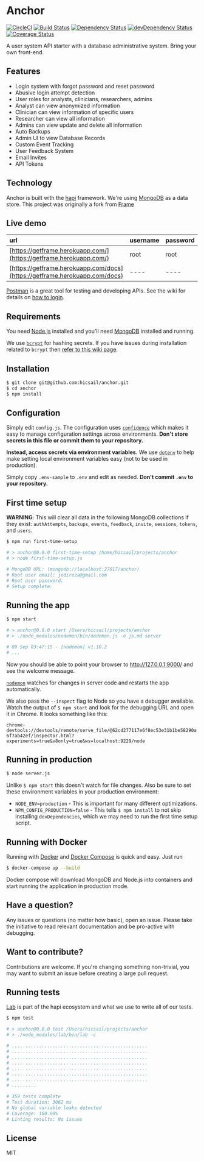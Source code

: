 # Anchor

[![CircleCI](https://circleci.com/gh/hicsail/anchor/tree/master.svg?style=svg)](https://circleci.com/gh/hicsail/anchor/tree/master)
[![Build Status](https://travis-ci.org/hicsail/anchor.svg?branch=master)](https://travis-ci.org/hicsail/anchor)
[![Dependency Status](https://img.shields.io/david/hicsail/anchor.svg)](https://david-dm.org/hicsail/hicsail-mongo-models)
[![devDependency Status](https://img.shields.io/david/dev/hicsail/anchor.svg)](https://david-dm.org/hicsail/hicsail-mongo-models?type=dev)
[![Coverage Status](https://coveralls.io/repos/github/hicsail/anchor/badge.svg?branch=master)](https://coveralls.io/github/hicsail/anchor?branch=master)

A user system API starter with a database administrative system. Bring your own front-end.

## Features

 - Login system with forgot password and reset password
 - Abusive login attempt detection
 - User roles for analysts, clinicians, researchers, admins
 - Analyst can view anonymized information
 - Clinician can view information of specific users
 - Researcher can view all information
 - Admins can view update and delete all information
 - Auto Backups
 - Admin UI to view Database Records
 - Custom Event Tracking
 - User Feedback System
 - Email Invites
 - API Tokens


## Technology

Anchor is built with the [hapi](https://hapijs.com/) framework. We're
using [MongoDB](http://www.mongodb.org/) as a data store. This project 
was originally a fork from [Frame](https://github.com/jedireza/frame)


## Live demo

| url                                                                        | username | password |
|:-------------------------------------------------------------------------- |:-------- |:-------- |
| [https://getframe.herokuapp.com/](https://getframe.herokuapp.com/)         | root     | root     |
| [https://getframe.herokuapp.com/docs](https://getframe.herokuapp.com/docs) | ----     | ----     |

[Postman](http://www.getpostman.com/) is a great tool for testing and
developing APIs. See the wiki for details on [how to
login](https://github.com/jedireza/frame/wiki/How-to-login).


## Requirements

You need [Node.js](http://nodejs.org/download/) installed and you'll need
[MongoDB](http://www.mongodb.org/downloads) installed and running.

We use [`bcrypt`](https://github.com/ncb000gt/node.bcrypt.js) for hashing
secrets. If you have issues during installation related to `bcrypt` then [refer
to this wiki
page](https://github.com/jedireza/frame/wiki/bcrypt-Installation-Trouble).


## Installation

```bash
$ git clone git@github.com:hicsail/anchor.git
$ cd anchor
$ npm install
```


## Configuration

Simply edit `config.js`. The configuration uses
[`confidence`](https://github.com/hapijs/confidence) which makes it easy to
manage configuration settings across environments. __Don't store secrets in
this file or commit them to your repository.__

__Instead, access secrets via environment variables.__ We use
[`dotenv`](https://github.com/motdotla/dotenv) to help make setting local
environment variables easy (not to be used in production).

Simply copy `.env-sample` to `.env` and edit as needed. __Don't commit `.env`
to your repository.__


## First time setup

__WARNING__: This will clear all data in the following MongoDB collections if
they exist: `authAttempts`, `backups`, `events`, `feedback`, `invite`,
`sessions`, `tokens`, and `users`.

```bash
$ npm run first-time-setup

# > anchor@0.0.0 first-time-setup /home/hicsail/projects/anchor
# > node first-time-setup.js

# MongoDB URL: (mongodb://localhost:27017/anchor)
# Root user email: jedireza@gmail.com
# Root user password:
# Setup complete.
```


## Running the app

```bash
$ npm start

# > anchor@0.0.0 start /Users/hicsail/projects/anchor
# > ./node_modules/nodemon/bin/nodemon.js -e js,md server

# 09 Sep 03:47:15 - [nodemon] v1.10.2
# ...
```

Now you should be able to point your browser to http://127.0.0.1:9000/ and
see the welcome message.

[`nodemon`](https://github.com/remy/nodemon) watches for changes in server
code and restarts the app automatically.

We also pass the `--inspect` flag to Node so you have a debugger available.
Watch the output of `$ npm start` and look for the debugging URL and open it in
Chrome. It looks something like this:

`chrome-devtools://devtools/remote/serve_file/@62cd277117e6f8ec53e31b1be58290a6f7ab42ef/inspector.html?experiments=true&v8only=true&ws=localhost:9229/node`


## Running in production

```bash
$ node server.js
```

Unlike `$ npm start` this doesn't watch for file changes. Also be sure to set
these environment variables in your production environment:

 - `NODE_ENV=production` - This is important for many different
   optimizations.
 - `NPM_CONFIG_PRODUCTION=false` - This tells `$ npm install` to not skip
   installing `devDependencies`, which we may need to run the first time
   setup script.
   
## Running with Docker

Running with [Docker](https://www.docker.com/) and 
[Docker Compose](https://docs.docker.com/compose/) is quick and easy. Just run

```bash
$ docker-compose up --build
```

Docker compose will download MongoDB and Node.js into containers and start 
running the application in production mode.


## Have a question?

Any issues or questions (no matter how basic), open an issue. Please take the
initiative to read relevant documentation and be pro-active with debugging.


## Want to contribute?

Contributions are welcome. If you're changing something non-trivial, you may
want to submit an issue before creating a large pull request.


## Running tests

[Lab](https://github.com/hapijs/lab) is part of the hapi ecosystem and what we
use to write all of our tests.

```bash
$ npm test

# > anchor@0.0.0 test /Users/hicsail/projects/anchor
# > ./node_modules/lab/bin/lab -c

# ..................................................
# ..................................................
# ..................................................
# ..................................................
# ..................................................
# ..................................................
# ..................................................
# .........

# 359 tests complete
# Test duration: 3062 ms
# No global variable leaks detected
# Coverage: 100.00%
# Linting results: No issues
```

## License

MIT
